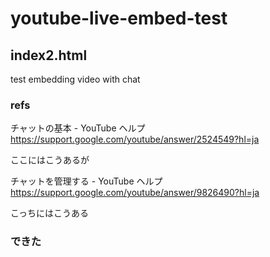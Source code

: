 # youtube-live-embed-test

## index2.html

test embedding video with chat

### refs

チャットの基本 - YouTube ヘルプ https://support.google.com/youtube/answer/2524549?hl=ja

ここにはこうあるが

チャットを管理する - YouTube ヘルプ https://support.google.com/youtube/answer/9826490?hl=ja

こっちにはこうある


### できた

